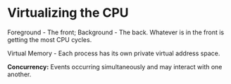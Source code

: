 # Virtualizing the CPU

Foreground - The front; Background - The back. Whatever is in the front is getting the most CPU cycles.

Virtual Memory - Each process has its own private virtual address space. 

**Concurrency:** Events occurring simultaneously and may interact with one another.
